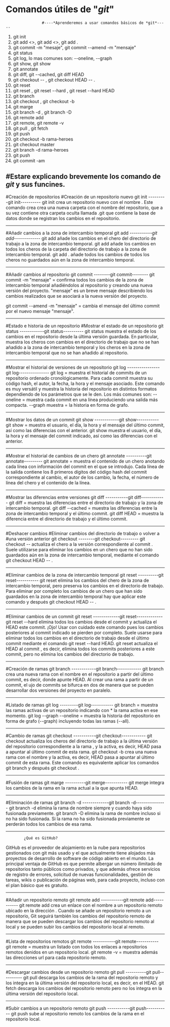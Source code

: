 # Comandos útiles de "_*_git_*_"
				
					#----*Aprenderemos a usar comandos básicos de *git*-----
1. git init
2. git add <<fichero>>, git add <<carpeta>>, git add .
3. git commit -m "mesaje", git commit --amend -m "mensaje"
4. git status
5. git log, lo mas comunes son: --oneline, --graph
6. git show, git show <commit>
7. git annotate
8. git diff, git --cached, git diff HEAD
9. git checkout <commit> -- <file>, git checkout HEAD -- <file>.
10. git reset <fichero>
11. git reset <commit>, git reset --hard <commit>, git reset --hard HEAD
12. git branch <rama>
13. git checkout <rama>, git checkout -b <rama>
14. git marge <rama>
15. git branch -d <rama>, git branch -D <rama>
16. git remote add <repositorio-remoto> <url>
17. git remote, git remote -v
18. git pull <remote> <rama>, git fetch <remoto>
19. git push <remoto> <rama>
8. git checkout -b rama-heroes
9. git checkout master
10. git branch -d rama-heroes
11. git push
12. git commit -am 

#Estare explicando brevemente los comando de *git* y sus funcines.
--------------------------------------------------------------------
#Creación de repositorios
#Creación de un repositorio nuevo
	git init
					---------git init----------
git init <nombre-repositorio> crea un repositorio nuevo con el
nombre <nombre-repositorio>.
Este comando crea crea una nueva carpeta con el nombre del repositorio,
que a su vez contiene otra carpeta oculta llamada .git que contiene la
base de datos donde se registran los cambios en el repositorio.

-----------------------------------------------------------------------
#Añadir cambios a la zona de intercambio temporal
	git add
					-----------*git add*-------------
git add <fichero> añade los cambios en el chero <fichero> del
directorio de trabajo a la zona de intercambio temporal.
git add <carpeta> añade los cambios en todos los cheros de la
carpeta <carpeta> del directorio de trabajo a la zona de intercambio
temporal.
git add . añade todos los cambios de todos los cheros no guardados
aún en la zona de intercambio temporal.

----------------------------------------------------------------------------------------
#Añadir cambios al repositorio
	git commit
					--------git commit--------
git commit -m "mensaje" = confirma todos los cambios de la zona de
intercambio temporal añadiéndolos al repositorio y creando una nueva
versión del proyecto. "mensaje" es un breve mensaje describiendo los
cambios realizados que se asociará a la nueva versión del proyecto.

git commit --amend -m "mensaje" = cambia el mensaje del último
commit por el nuevo mensaje "mensaje".

------------------------------------------------------------------------
#Estado e historia de un repositorio
#Mostrar el estado de un repositorio
	git status
					------------git status----------
git status muestra el estado de los cambios en el repositorio desde la
última versión guardada. En particular, muestra los cheros con cambios
en el directorio de trabajo que no se han añadido a la zona de
intercambio temporal y los cheros en la zona de intercambio temporal
que no se han añadido al repositorio.

-----------------------------------------------------------------------
#Mostrar el historial de versiones de un repositorio
	git log
				----------------git log---------------
git log = muestra el historial de commits de un repositorio ordenado
cronológicamente. Para cada commit muestra su código hash, el autor, la
fecha, la hora y el mensaje asociado.
Este comando es muy versátil y muestra la historia del repositorio en
distintos formatos dependiendo de los parámetros que se le den. Los
más comunes son:
--oneline = muestra cada commit en una línea produciendo una
salida más compacta.
--graph muestra = la historia en forma de grafo.

-----------------------------------------------------------------------
#Mostrar los datos de un commit
	git show
					------------git show-----------
git show = muestra el usuario, el día, la hora y el mensaje del último
commit, así como las diferencias con el anterior.
git show <commit> muestra el usuario, el día, la hora y el mensaje del
commit indicado, así como las diferencias con el anterior.

-----------------------------------------------------------------------
#Mostrar el historial de cambios de un chero
	git annotate
					----------git annotate---------
git annotate = muestra el contenido de un chero anotando cada línea
con información del commit en el que se introdujo.
Cada línea de la salida contiene los 8 primeros dígitos del código hash del
commit correspondiente al cambio, el autor de los cambio, la fecha, el
número de línea del chero y el contenido de la línea.

-----------------------------------------------------------------------
#Mostrar las diferencias entre versiones
	git diff
					-----------git diff------------
git diff = muestra las diferencias entre el directorio de trabajo y la zona
de intercambio temporal.
git diff --cached = muestra las diferencias entre la zona de
intercambio temporal y el último commit.
git diff HEAD = muestra la diferencia entre el directorio de trabajo y el
último commit.

-----------------------------------------------------------------------
#Deshacer cambios
#Eliminar cambios del directorio de trabajo o volver a
#una versión anterior
	git checkout
					--------git checkout---------
git checkout <commit> -- <file> actualiza el chero <file> a la
versión correspondiente al commit <commit>.
Suele utilizarse para eliminar los cambios en un chero que no han sido
guardados aún en la zona de intercambio temporal, mediante el comando
git checkout HEAD -- <file>.

--------------------------------------------------------------------------
#Eliminar cambios de la zona de intercambio temporal
	git reset
					----------git reset-----------
git reset <fichero> elimina los cambios del chero <fichero> de
la zona de intercambio temporal, pero preserva los cambios en el
directorio de trabajo.
Para eliminar por completo los cambios de un chero que han sido
guardados en la zona de intercambio temporal hay que aplicar este
comando y después git checkout HEAD -- <fichero>.

----------------------------------------------------------------------------
#Eliminar cambios de un commit
	git reset
					-------------git reset-------------
git reset --hard <commit> elimina todos los cambios desde el
commit <commit> y actualiza el HEAD este commit.
¡Ojo! Usar con cuidado este comando pues los cambios posteriores al
commit indicado se pierden por completo.
Suele usarse para eliminar todos los cambios en el directorio de trabajo
desde el último commit mediante el comando git reset --hard
HEAD.
git reset <commit> actualiza el HEAD al commit <commit>, es decir,
elimina todos los commits posteriores a este commit, pero no elimina los
cambios del directorio de trabajo.

----------------------------------------------------------------------------
#Creación de ramas
	git branch
					------------git branch------------
git branch <rama> crea una nueva rama con el nombre <rama> en el
repositorio a partir del último commit, es decir, donde apunte HEAD.
Al crear una rama a partir de un commit, el ujo de commits se bifurca en
dos de manera que se pueden desarrollar dos versiones del proyecto en
paralelo.

------------------------------------------------------------------------------
#Listado de ramas
	git log
					---------git log-----------
git branch = muestra las ramas activas de un repositorio indicando con *
la rama activa en ese momento.
git log --graph --oneline = muestra la historia del repositorio en
forma de grafo (--graph) incluyendo todas las ramas (--all).

--------------------------------------------------------------------------------
#Cambio de ramas
	git checkout
					-----------git checkout------------
git checkout <rama> actualiza los cheros del directorio de trabajo a
la última versión del repositorio correspondiente a la rama <rama>, y la
activa, es decir, HEAD pasa a apuntar al último commit de esta rama.
git checkout -b <rama> crea una nueva rama con el nombre
<rama> y la activa, es decir, HEAD pasa a apuntar al último commit de
esta rama. Este comando es equivalente aplicar los comandos git
branch <rama> y después git checkout <rama>.

--------------------------------------------------------------------------------
#Fusión de ramas
	git marge
					----------git merge-----------
git merge <rama> integra los cambios de la rama <rama> en la rama
actual a la que apunta HEAD.

-------------------------------------------------------------------------------------
#Eliminación de ramas
	git branch -d
					-------------git branch -d---------------
git branch -d <rama> elimina la rama de nombre <rama> siempre y
cuando haya sido fusionada previamente.
git branch -D <rama> elimina la rama de nombre <rama> incluso si
no ha sido fusionada. Si la rama no ha sido fusionada previamente se
perderán todos los cambios de esa rama.

-----------------------------------------------------------------------------------------
			¿Qué es GitHub?
GitHub es el proveedor de alojamiento en la nube para repositorios
gestionados con git más usado y el que actualmente tiene alojados más
proyectos de desarrollo de software de código abierto en el mundo.
La principal ventaja de GitHub es que permite albergar un número ilimitado
de repositorios tanto públicos como privados, y que además ofrece
servicios de registro de errores, solicitud de nuevas funcionalidades, gestión
de tareas, wikis o publicación de páginas web, para cada proyecto, incluso
con el plan básico que es gratuito.

-----------------------------------------------------------------------------------------
#Añadir un repositorio remoto
	git remote add
					-----------git remote add-----------
git remote add <repositorio-remoto> <url> crea un enlace
con el nombre <repositorio-remoto> a un repositorio remoto
ubicado en la dirección <url>.
Cuando se añade un repositorio remoto a un repositorio, Git seguirá
también los cambios del repositorio remoto de manera que se pueden
descargar los cambios del repositorio remoto al local y se pueden subir los
cambios del repositorio local al remoto.

-------------------------------------------------------------------------------------------
#Lista de repositorios remotos
	git remote
					-----------git remote-----------
git remote = muestra un listado con todos los enlaces a repositorios
remotos denidos en un repositorio local.
git remote -v = muestra además las direcciones url para cada
repositorio remoto.

-------------------------------------------------------------------------------------------
#Descargar cambios desde un repositorio remoto
	git pull
					----------git pull----------
git pull <remoto> <rama> descarga los cambios de la rama <rama>
del repositorio remoto <remoto> y los integra en la última versión del
repositorio local, es decir, en el HEAD.
git fetch <remoto> descarga los cambios del repositorio remoto
<remoto> pero no los integra en la última versión del repositorio local.

----------------------------------------------------------------------------------------------
#Subir cambios a un repositorio remoto
	git push
					-----------git push-----------
git push <remoto> <rama> sube al repositorio remoto <remoto>
los cambios de la rama <rama> en el repositorio local.
